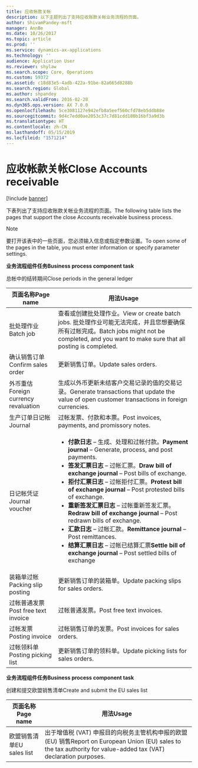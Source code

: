 ```yaml
---
title: 应收帐款关帐
description: 以下主题列出了支持应收账款关帐业务流程的页面。
author: ShivamPandey-msft
manager: AnnBe
ms.date: 10/26/2017
ms.topic: article
ms.prod: ''
ms.service: dynamics-ax-applications
ms.technology: ''
audience: Application User
ms.reviewer: shylaw
ms.search.scope: Core, Operations
ms.custom: 59372
ms.assetid: c18d83e5-4adb-422a-91be-82a665d8288b
ms.search.region: Global
ms.author: shpandey
ms.search.validFrom: 2016-02-28
ms.dyn365.ops.version: AX 7.0.0
ms.openlocfilehash: 5ce3081127e942efb8a5eef560cfd78eb5ddb88e
ms.sourcegitcommit: 9d4c7edd0ae2053c37c7d81cdd180b16bf3a9d3b
ms.translationtype: HT
ms.contentlocale: zh-CN
ms.lasthandoff: 05/15/2019
ms.locfileid: "1571214"
---
```

# <a name="close-accounts-receivable"></a><span data-ttu-id="9803a-103">应收帐款关帐</span><span class="sxs-lookup"><span data-stu-id="9803a-103">Close Accounts receivable</span></span>

[!include [banner](../includes/banner.md)]

<span data-ttu-id="9803a-104">下表列出了支持应收账款关帐业务流程的页面。</span><span class="sxs-lookup"><span data-stu-id="9803a-104">The following table lists the pages that support the close Accounts receivable business process.</span></span>

> [!NOTE] 
> <span data-ttu-id="9803a-105">要打开该表中的一些页面，您必须输入信息或指定参数设置。</span><span class="sxs-lookup"><span data-stu-id="9803a-105">To open some of the pages in the table, you must enter information or specify parameter settings.</span></span>

<span data-ttu-id="9803a-106">**业务流程组件任务**</span><span class="sxs-lookup"><span data-stu-id="9803a-106">**Business process component task**</span></span>                   

<span data-ttu-id="9803a-107">总帐中的结转期间</span><span class="sxs-lookup"><span data-stu-id="9803a-107">Close periods in the general ledger</span></span>

| <span data-ttu-id="9803a-108">页面名称</span><span class="sxs-lookup"><span data-stu-id="9803a-108">Page name</span></span>                            | <span data-ttu-id="9803a-109">用法</span><span class="sxs-lookup"><span data-stu-id="9803a-109">Usage</span></span>                                                                                      |
|--------------------------------------|--------------------------------------------------------------------------------------------|
|<span data-ttu-id="9803a-110">批处理作业</span><span class="sxs-lookup"><span data-stu-id="9803a-110">Batch job</span></span>                             | <span data-ttu-id="9803a-111">查看或创建批处理作业。</span><span class="sxs-lookup"><span data-stu-id="9803a-111">View or create batch jobs.</span></span> <span data-ttu-id="9803a-112">批处理作业可能无法完成，并且您想要确保所有过帐完成。</span><span class="sxs-lookup"><span data-stu-id="9803a-112">Batch jobs might not be completed, and you want to make sure that all posting is completed.</span></span>                                                                                                               |
|<span data-ttu-id="9803a-113">确认销售订单</span><span class="sxs-lookup"><span data-stu-id="9803a-113">Confirm sales order</span></span>                   | <span data-ttu-id="9803a-114">更新销售订单。</span><span class="sxs-lookup"><span data-stu-id="9803a-114">Update sales orders.</span></span>                                                                       |
|<span data-ttu-id="9803a-115">外币重估</span><span class="sxs-lookup"><span data-stu-id="9803a-115">Foreign currency revaluation</span></span>          | <span data-ttu-id="9803a-116">生成以外币更新未结客户交易记录的值的交易记录。</span><span class="sxs-lookup"><span data-stu-id="9803a-116">Generate transactions that update the value of open customer transactions in foreign currencies.</span></span>                                                                                                                         |
| <span data-ttu-id="9803a-117">生产订单日记帐</span><span class="sxs-lookup"><span data-stu-id="9803a-117">Journal</span></span>                              | <span data-ttu-id="9803a-118">过帐发票、付款和本票。</span><span class="sxs-lookup"><span data-stu-id="9803a-118">Post invoices, payments, and promissory notes.</span></span>                                             |
| <span data-ttu-id="9803a-119">日记帐凭证</span><span class="sxs-lookup"><span data-stu-id="9803a-119">Journal voucher</span></span>                      |<ul><li><span data-ttu-id="9803a-120">**付款日志** – 生成、处理和过帐付款。</span><span class="sxs-lookup"><span data-stu-id="9803a-120">**Payment journal** – Generate, process, and post payments.</span></span></li><li><span data-ttu-id="9803a-121">**签发汇票日志** – 过帐汇票。</span><span class="sxs-lookup"><span data-stu-id="9803a-121">**Draw bill of exchange journal** – Post bills of exchange.</span></span></li><li><span data-ttu-id="9803a-122">**拒付汇票日志** – 过帐拒付汇票。</span><span class="sxs-lookup"><span data-stu-id="9803a-122">**Protest bill of exchange journal** – Post protested bills of exchange.</span></span></li><li><span data-ttu-id="9803a-123">**重新签发汇票日志** – 过帐重新签发汇票。</span><span class="sxs-lookup"><span data-stu-id="9803a-123">**Redraw bill of exchange journal** – Post redrawn bills of exchange.</span></span></li><li><span data-ttu-id="9803a-124">**汇款日志** – 过帐汇款。</span><span class="sxs-lookup"><span data-stu-id="9803a-124">**Remittance journal** – Post remittances.</span></span></li><li><span data-ttu-id="9803a-125">**结算汇票日志** – 过帐已结算汇票</span><span class="sxs-lookup"><span data-stu-id="9803a-125">**Settle bill of exchange journal** – Post settled bills of exchange</span></span></li></ul>                   |
| <span data-ttu-id="9803a-126">装箱单过帐</span><span class="sxs-lookup"><span data-stu-id="9803a-126">Packing slip posting</span></span>                 | <span data-ttu-id="9803a-127">更新销售订单的装箱单。</span><span class="sxs-lookup"><span data-stu-id="9803a-127">Update packing slips for sales orders.</span></span>                                                     |
| <span data-ttu-id="9803a-128">过帐普通发票</span><span class="sxs-lookup"><span data-stu-id="9803a-128">Post free text invoice</span></span>               | <span data-ttu-id="9803a-129">过帐普通发票。</span><span class="sxs-lookup"><span data-stu-id="9803a-129">Post free text invoices.</span></span>                                                                   |
| <span data-ttu-id="9803a-130">过帐发票</span><span class="sxs-lookup"><span data-stu-id="9803a-130">Posting invoice</span></span>                      | <span data-ttu-id="9803a-131">过帐销售订单的发票。</span><span class="sxs-lookup"><span data-stu-id="9803a-131">Post invoices for sales orders.</span></span>                                                            |
| <span data-ttu-id="9803a-132">过帐领料单</span><span class="sxs-lookup"><span data-stu-id="9803a-132">Posting picking list</span></span>                 |<span data-ttu-id="9803a-133">更新销售订单的领料单。</span><span class="sxs-lookup"><span data-stu-id="9803a-133">Update picking lists for sales orders.</span></span>                                                      |

<span data-ttu-id="9803a-134">**业务流程组件任务**</span><span class="sxs-lookup"><span data-stu-id="9803a-134">**Business process component task**</span></span>   

<span data-ttu-id="9803a-135">创建和提交欧盟销售清单</span><span class="sxs-lookup"><span data-stu-id="9803a-135">Create and submit the EU sales list</span></span>

| <span data-ttu-id="9803a-136">页面名称</span><span class="sxs-lookup"><span data-stu-id="9803a-136">Page name</span></span>                            | <span data-ttu-id="9803a-137">用法</span><span class="sxs-lookup"><span data-stu-id="9803a-137">Usage</span></span>                                                                                      |
|--------------------------------------|--------------------------------------------------------------------------------------------|
|<span data-ttu-id="9803a-138">欧盟销售清单</span><span class="sxs-lookup"><span data-stu-id="9803a-138">EU sales list</span></span>                         | <span data-ttu-id="9803a-139">出于增值税 (VAT) 申报目的向税务主管机构申报的欧盟 (EU) 销售</span><span class="sxs-lookup"><span data-stu-id="9803a-139">Report on European Union (EU) sales to the tax authority for value-added tax (VAT) declaration purposes.</span></span>                                                                                                                           |






